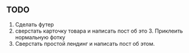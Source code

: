## TODO
1. Сделать футер
3. сверстать карточку товара и написать пост об это
3. Приклеить нормальную фотку
4. Сверстать простой лендинг и написать пост об этом.

